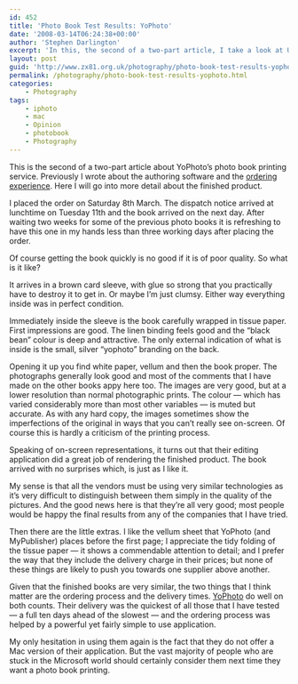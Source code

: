 ```yaml
---
id: 452
title: 'Photo Book Test Results: YoPhoto'
date: '2008-03-14T06:24:38+00:00'
author: 'Stephen Darlington'
excerpt: 'In this, the second of a two-part article, I take a look at UK-based photo book vendor yophoto''s finished product. Did it live up to the expectations set by their ordering process?'
layout: post
guid: 'http://www.zx81.org.uk/photography/photo-book-test-results-yophoto.html'
permalink: /photography/photo-book-test-results-yophoto.html
categories:
    - Photography
tags:
    - iphoto
    - mac
    - Opinion
    - photobook
    - Photography
---
```


This is the second of a two-part article about YoPhoto’s photo book printing service. Previously I wrote about the authoring software and the [ordering experience](/photography/photo-book-test-yophoto.html). Here I will go into more detail about the finished product.

I placed the order on Saturday 8th March. The dispatch notice arrived at lunchtime on Tuesday 11th and the book arrived on the next day. After waiting two weeks for some of the previous photo books it is refreshing to have this one in my hands less than three working days after placing the order.

Of course getting the book quickly is no good if it is of poor quality. So what is it like?

It arrives in a brown card sleeve, with glue so strong that you practically have to destroy it to get in. Or maybe I’m just clumsy. Either way everything inside was in perfect condition.

Immediately inside the sleeve is the book carefully wrapped in tissue paper. First impressions are good. The linen binding feels good and the “black bean” colour is deep and attractive. The only external indication of what is inside is the small, silver “yophoto” branding on the back.

Opening it up you find white paper, vellum and then the book proper. The photographs generally look good and most of the comments that I have made on the other books appy here too. The images are very good, but at a lower resolution than normal photographic prints. The colour — which has varied considerably more than most other variables — is muted but accurate. As with any hard copy, the images sometimes show the imperfections of the original in ways that you can’t really see on-screen. Of course this is hardly a criticism of the printing process.

Speaking of on-screen representations, it turns out that their editing application did a great job of rendering the finished product. The book arrived with no surprises which, is just as I like it.

My sense is that all the vendors must be using very similar technologies as it’s very difficult to distinguish between them simply in the quality of the pictures. And the good news here is that they’re all very good; most people would be happy the final results from any of the companies that I have tried.

Then there are the little extras. I like the vellum sheet that YoPhoto (and MyPublisher) places before the first page; I appreciate the tidy folding of the tissue paper — it shows a commendable attention to detail; and I prefer the way that they include the delivery charge in their prices; but none of these things are likely to push you towards one supplier above another.

Given that the finished books are very similar, the two things that I think matter are the ordering process and the delivery times. [YoPhoto](http://www.yophoto.com/) do well on both counts. Their delivery was the quickest of all those that I have tested — a full ten days ahead of the slowest — and the ordering process was helped by a powerful yet fairly simple to use application.

My only hesitation in using them again is the fact that they do not offer a Mac version of their application. But the vast majority of people who are stuck in the Microsoft world should certainly consider them next time they want a photo book printing.